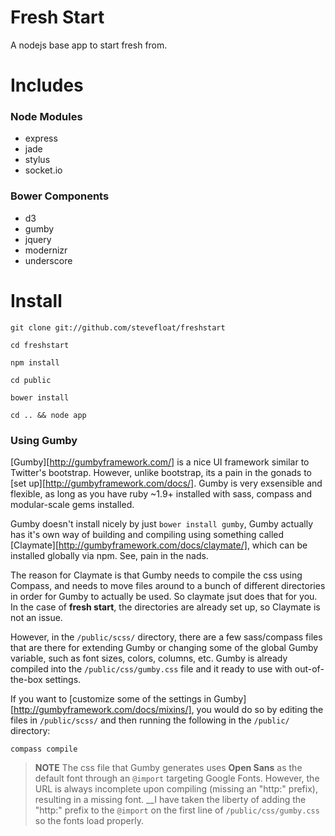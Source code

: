 Fresh Start
==============

A nodejs base app to start fresh from.

Includes
========

### Node Modules
* express
* jade
* stylus
* socket.io

### Bower Components
* d3
* gumby
* jquery
* modernizr
* underscore

Install
=======
```
git clone git://github.com/stevefloat/freshstart
```
```
cd freshstart
```
```
npm install
```
```
cd public
```
```
bower install
```
```
cd .. && node app
```

### Using Gumby

[Gumby][http://gumbyframework.com/] is a nice UI framework similar to Twitter's bootstrap. However, unlike bootstrap, its a pain in the gonads to [set up][http://gumbyframework.com/docs/]. Gumby is very exsensible and flexible, as long as you have ruby ~1.9+ installed with sass, compass and modular-scale gems installed.

Gumby doesn't install nicely by just ``` bower install gumby ```, Gumby actually has it's own way of building and compiling using something called [Claymate][http://gumbyframework.com/docs/claymate/], which can be installed globally via npm. See, pain in the nads.

The reason for Claymate is that Gumby needs to compile the css using Compass, and needs to move files around to a bunch of different directories in order for Gumby to actually be used. So claymate jsut does that for you. In the case of **fresh start**, the directories are already set up, so Claymate is not an issue.

However, in the ``` /public/scss/ ``` directory, there are a few sass/compass files that are there for extending Gumby or changing some of the global Gumby variable, such as font sizes, colors, columns, etc. Gumby is already compiled into the ``` /public/css/gumby.css ``` file and it ready to use with out-of-the-box settings.

If you want to [customize some of the settings in Gumby][http://gumbyframework.com/docs/mixins/], you would do so by editing the files in ``` /public/scss/ ``` and then running the following in the ``` /public/ ``` directory:
```
compass compile
```
> **NOTE**
> The css file that Gumby generates uses __Open Sans__ as the default font through an ``` @import ``` targeting Google Fonts. However, the URL is always incomplete upon compiling (missing an "http:" prefix), resulting in a missing font.
> __I have taken the liberty of adding the "http:" prefix to the ``` @import ``` on the first line of ``` /public/css/gumby.css ``` so the fonts load properly.

